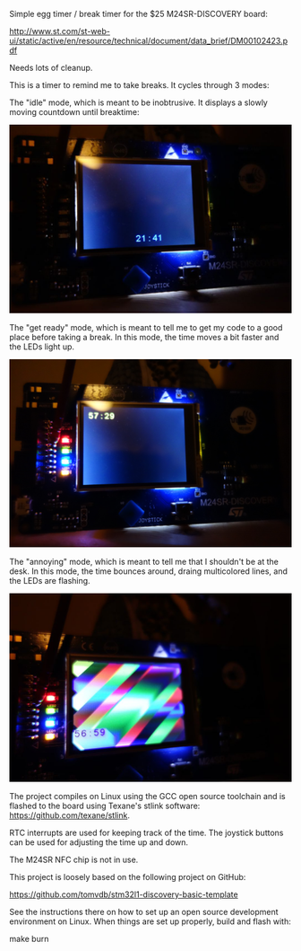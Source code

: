 Simple egg timer / break timer for the $25 M24SR-DISCOVERY board:

http://www.st.com/st-web-ui/static/active/en/resource/technical/document/data_brief/DM00102423.pdf

Needs lots of cleanup.

This is a timer to remind me to take breaks. It cycles through 3 modes:

The "idle" mode, which is meant to be inobtrusive. It displays a slowly moving countdown until breaktime:

![](https://github.com/rogerdahl/m24sr-discovery-egg-timer/blob/master/images/idle.jpg)

The "get ready" mode, which is meant to tell me to get my code to a good place
before taking a break. In this mode, the time moves a bit faster and the LEDs
light up.

![](https://github.com/rogerdahl/m24sr-discovery-egg-timer/blob/master/images/move_soon.jpg)

The "annoying" mode, which is meant to tell me that I shouldn't be at the desk. In this mode, the
time bounces around, draing multicolored lines, and the LEDs are flashing.

![](https://github.com/rogerdahl/m24sr-discovery-egg-timer/blob/master/images/annoying.jpg)

The project compiles on Linux using the GCC open source toolchain and is flashed
to the board using Texane's stlink software: https://github.com/texane/stlink.

RTC interrupts are used for keeping track of the time. The joystick buttons can
be used for adjusting the time up and down.

The M24SR NFC chip is not in use.

This project is loosely based on the following project on GitHub:

https://github.com/tomvdb/stm32l1-discovery-basic-template

See the instructions there on how to set up an open source development
environment on Linux. When things are set up properly, build and flash with:

make burn
